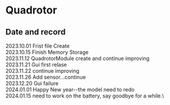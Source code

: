 # Quadrotor

## Date and record
2023.10.01 Frist file Create\
2023.10.15 Finish Memory Storage\
2023.11.12 QuadrotorModule create and continue improving\
2023.11.21 Gui first relase\
2023.11.22 continue improving\
2023.11.26 Add sensor...continue\
2023.12.20 Gui failure\
2024.01.01 Happy New year--the model need to redo\
2024.01.15 need to work on the battery, say goodbye for a while.\

